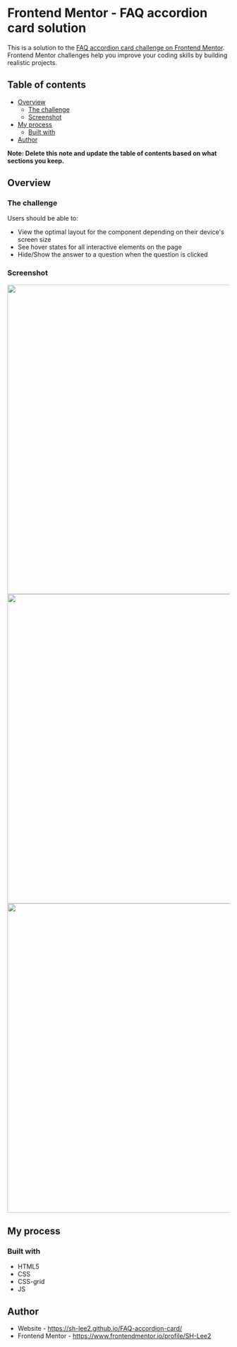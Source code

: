 # Frontend Mentor - FAQ accordion card solution

This is a solution to the [FAQ accordion card challenge on Frontend Mentor](https://www.frontendmentor.io/challenges/faq-accordion-card-XlyjD0Oam). Frontend Mentor challenges help you improve your coding skills by building realistic projects. 

## Table of contents

- [Overview](#overview)
  - [The challenge](#the-challenge)
  - [Screenshot](#screenshot)
- [My process](#my-process)
  - [Built with](#built-with)
- [Author](#author)

**Note: Delete this note and update the table of contents based on what sections you keep.**

## Overview

### The challenge

Users should be able to:

- View the optimal layout for the component depending on their device's screen size
- See hover states for all interactive elements on the page
- Hide/Show the answer to a question when the question is clicked

### Screenshot
<img src="https://user-images.githubusercontent.com/59095793/136271551-75fb0e02-11ca-4c72-b032-f17c3fabdec5.png" width="700">
<img src="https://user-images.githubusercontent.com/59095793/136271560-0afa82b1-df13-4256-bf1b-364705dbf28e.png" width="700">
<img src="https://user-images.githubusercontent.com/59095793/136271566-121d15ee-b86c-4069-85b6-5c1d06764795.gif" width="700">

## My process

### Built with

- HTML5
- CSS
- CSS-grid
- JS

## Author

- Website - https://sh-lee2.github.io/FAQ-accordion-card/
- Frontend Mentor - https://www.frontendmentor.io/profile/SH-Lee2
